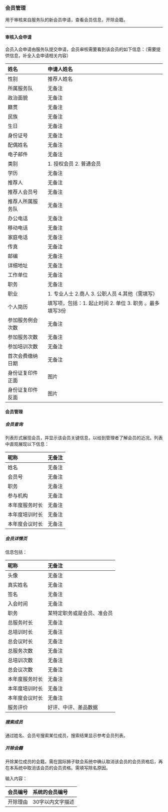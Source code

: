 ### 会员管理

用于审核来自服务队的新会员申请，查看会员信息，开除会籍。

---

#### 审核入会申请

会员入会申请由服务队提交申请，会员审核需要看到该会员的如下信息：（需要提供信息，补全入会申请相关内容）

| 姓名 | 申请人姓名 |
| :--- | :--- |
| 性别 | 推荐人姓名 |
| 所属服务队 | 无备注 |
| 政治面貌 | 无备注 |
| 籍贯 | 无备注 |
| 民族 | 无备注 |
| 生日 | 无备注 |
| 身份证号 | 无备注 |
| 配偶姓名 | 无备注 |
| 电子邮件 | 无备注 |
| 类别 | 1. 授权会员 2. 普通会员 |
| 学历 | 无备注 |
| 推荐人 | 无备注 |
| 推荐人会员号 | 无备注 |
| 推荐人所属服务队 | 无备注 |
| 办公电话 | 无备注 |
| 移动电话 | 无备注 |
| 家庭电话 | 无备注 |
| 传真 | 无备注 |
| 邮编 | 无备注 |
| 详细地址 | 无备注 |
| 工作单位 | 无备注 |
| 职务 | 无备注 |
| 职业 | 1. 专业人士 2.商人 3. 公职人员 4.其他（需填写） |
| 个人简历 | 填写项，包括：1. 起止时间 2. 单位 3. 职务 。最多填写3份 |
| 参加服务例会次数 | 无备注 |
| 参加服务次数 | 无备注 |
| 参加培训次数 | 无备注 |
| 首次会费缴纳日期 | 无备注 |
| 身份证复印件正面 | 图片 |
| 身份证复印件反面 | 图片 |

#### 会员管理

##### 会员查询

列表形式展现会员，并显示该会员关键信息，以给到管理者了解会员的近况。列表中直观展现以下信息：

| 昵称 | 无备注 |
| :--- | :--- |
| 姓名 | 无备注 |
| 会员号 | 无备注 |
| 职务 | 无备注 |
| 参与机构 | 无备注 |
| 本年度服务时长 | 无备注 |
| 本年度培训时长 | 无备注 |
| 本年度会议时长 | 无备注 |

##### 会员详情页

信息包括：

| 昵称 | 无备注 |
| :--- | :--- |
| 头像 | 无备注 |
| 真实姓名 | 无备注 |
| 签名 | 无备注 |
| 入会时间 | 无备注 |
| 职务 | 某特定职务或是会员、准会员 |
| 总服务时长 | 无备注 |
| 总培训时长 | 无备注 |
| 总会议时长 | 无备注 |
| 总服务次数 | 无备注 |
| 总培训次数 | 无备注 |
| 总会议次数 | 无备注 |
| 本年度服务时长 | 无备注 |
| 本年度培训时长 | 无备注 |
| 本年度会议时长 | 无备注 |
| 服务评价 | 好评、中评、差品数据 |

##### 搜索成员

通过姓名、会员号搜索某位成员，搜索结果显示参考会员列表。

##### 开除会籍

开除某位成员的会籍。需在国际狮子联会系统中确认取消该会员的会员资格后，再在本系统中取消该会员的会员资格。需填写除名原因。

输入内容：

| 会员编号 | 系统的会员编号 |
| :--- | :--- |
| 开除理由 | 30字以内文字描述 |



